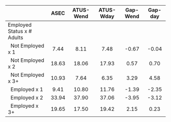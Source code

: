 
|                      |         ASEC |    ATUS-Wend |    ATUS-Wday |     Gap-Wend |      Gap-day |
| -------------------- | :----------: | :----------: | :----------: | :----------: | :----------: |
| Employed Status x # Adults |              |              |              |              |              |
| &nbsp;&nbsp;Not Employed x 1 |         7.44 |         8.11 |         7.48 |        -0.67 |        -0.04 |
| &nbsp;&nbsp;Not Employed x 2 |        18.63 |        18.06 |        17.93 |         0.57 |         0.70 |
| &nbsp;&nbsp;Not Employed x 3+ |        10.93 |         7.64 |         6.35 |         3.29 |         4.58 |
| &nbsp;&nbsp;Employed x 1 |         9.41 |        10.80 |        11.76 |        -1.39 |        -2.35 |
| &nbsp;&nbsp;Employed x 2 |        33.94 |        37.90 |        37.06 |        -3.95 |        -3.12 |
| &nbsp;&nbsp;Employed x 3+ |        19.65 |        17.50 |        19.42 |         2.15 |         0.23 |

